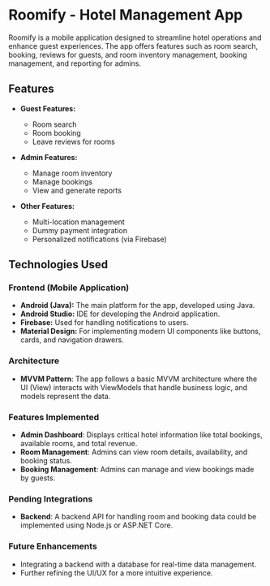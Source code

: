 # Roomify - Hotel Management App

Roomify is a mobile application designed to streamline hotel operations and enhance guest experiences. The app offers features such as room search, booking, reviews for guests, and room inventory management, booking management, and reporting for admins.

## Features

- **Guest Features:**
  - Room search
  - Room booking
  - Leave reviews for rooms
  
- **Admin Features:**
  - Manage room inventory
  - Manage bookings
  - View and generate reports

- **Other Features:**
  - Multi-location management
  - Dummy payment integration
  - Personalized notifications (via Firebase)

## Technologies Used

### Frontend (Mobile Application)
- **Android (Java):** The main platform for the app, developed using Java. 
- **Android Studio:** IDE for developing the Android application.
- **Firebase:** Used for handling notifications to users.
- **Material Design:** For implementing modern UI components like buttons, cards, and navigation drawers.

### Architecture
- **MVVM Pattern**: The app follows a basic MVVM architecture where the UI (View) interacts with ViewModels that handle business logic, and models represent the data.

### Features Implemented
- **Admin Dashboard**: Displays critical hotel information like total bookings, available rooms, and total revenue. 
- **Room Management**: Admins can view room details, availability, and booking status.
- **Booking Management**: Admins can manage and view bookings made by guests.
  
### Pending Integrations
- **Backend**: A backend API for handling room and booking data could be implemented using Node.js or ASP.NET Core.
  
### Future Enhancements
- Integrating a backend with a database for real-time data management.
- Further refining the UI/UX for a more intuitive experience.
